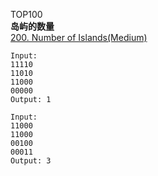 TOP100  
**岛屿的数量**  
[200. Number of Islands(Medium)](https://leetcode.com/problems/number-of-islands/description/)  

```
Input:
11110
11010
11000
00000
Output: 1

Input:
11000
11000
00100
00011
Output: 3
```
